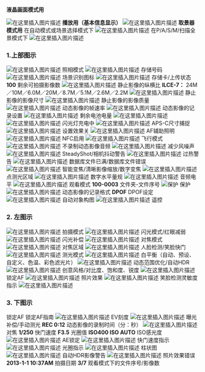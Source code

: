 **液晶画面模式用**

![在这里插入图片描述](https://img-blog.csdnimg.cn/20200329171944936.png)
**播放用（基本信息显示）**
![在这里插入图片描述](https://img-blog.csdnimg.cn/20200329184724706.png)
**取景器模式用**
在自动模式或场景选择模式下
![在这里插入图片描述](https://img-blog.csdnimg.cn/20200329184742187.png)
在P/A/S/M/扫描全景模式下
![在这里插入图片描述](https://img-blog.csdnimg.cn/2020032918475926.png)


### 1.上部图示
![在这里插入图片描述](https://img-blog.csdnimg.cn/20200329172509368.png)
照相模式
![在这里插入图片描述](https://img-blog.csdnimg.cn/20200329180442543.png)
存储号码
![在这里插入图片描述](https://img-blog.csdnimg.cn/20200329180513887.png)
场景识别图标
![在这里插入图片描述](https://img-blog.csdnimg.cn/20200329180542817.png)
存储卡/上传状态
**100**
剩余可拍摄影像数
![在这里插入图片描述](https://img-blog.csdnimg.cn/20200329180637384.png)
静止影像的纵横比
**ILCE-7：**
24M／10M／6.0M／20M／8.7M／5.1M／2.6M／2.2M
![在这里插入图片描述](https://img-blog.csdnimg.cn/20200329180716131.png)
静止影像的影像尺寸
![在这里插入图片描述](https://img-blog.csdnimg.cn/20200329180758335.png)
静止影像的影像质量
![在这里插入图片描述](https://img-blog.csdnimg.cn/20200329180822613.png)
动态影像的帧速率
![在这里插入图片描述](https://img-blog.csdnimg.cn/20200329180845300.png)
动态影像的记录设置
![在这里插入图片描述](https://img-blog.csdnimg.cn/20200329180947137.png)
剩余电池电量
![在这里插入图片描述](https://img-blog.csdnimg.cn/20200329180930998.png)
![在这里插入图片描述](https://img-blog.csdnimg.cn/20200329180958395.png)
闪光灯充电中
![在这里插入图片描述](https://img-blog.csdnimg.cn/20200329181014745.png)
APS-C尺寸捕捉
![在这里插入图片描述](https://img-blog.csdnimg.cn/20200329181049736.png)
设置效果关
![在这里插入图片描述](https://img-blog.csdnimg.cn/20200329181105143.png)
AF辅助照明
![在这里插入图片描述](https://img-blog.csdnimg.cn/20200329181130189.png)
NFC启用
![在这里插入图片描述](https://img-blog.csdnimg.cn/20200329181159194.png)
飞行模式
![在这里插入图片描述](https://img-blog.csdnimg.cn/20200329181209989.png)
不录制动态影像音频
![在这里插入图片描述](https://img-blog.csdnimg.cn/20200329181342762.png)
减少风噪声
![在这里插入图片描述](https://img-blog.csdnimg.cn/20200329181404840.png)
SteadyShot/相机抖动警告
![在这里插入图片描述](https://img-blog.csdnimg.cn/20200329181428743.png)
过热警告
![在这里插入图片描述](https://img-blog.csdnimg.cn/20200329181451337.png)
数据库文件已满/数据库文件错误
![在这里插入图片描述](https://img-blog.csdnimg.cn/20200329181525831.png)
智能变焦/清晰影像缩放/数字变焦
![在这里插入图片描述](https://img-blog.csdnimg.cn/20200329181547594.png)
点测光区域
![在这里插入图片描述](https://img-blog.csdnimg.cn/20200329181614712.png)
数字水平量规
![在这里插入图片描述](https://img-blog.csdnimg.cn/202003291816335.png)
音频电平
![在这里插入图片描述](https://img-blog.csdnimg.cn/2020032918165426.png)
观看模式
**100-0003**
文件夹-文件序号
![保护](https://img-blog.csdnimg.cn/20200329181730471.png)
保护
![在这里插入图片描述](https://img-blog.csdnimg.cn/20200329181812551.png)
动态影像的记录格式
**DPOF**
DPOF设定
![在这里插入图片描述](https://img-blog.csdnimg.cn/20200329181844738.png)
自动对象构图
![在这里插入图片描述](https://img-blog.csdnimg.cn/2020032918230877.png)
遥控
### 2. 左图示
![在这里插入图片描述](https://img-blog.csdnimg.cn/20200329182455276.png)
拍摄模式
![在这里插入图片描述](https://img-blog.csdnimg.cn/20200329182523792.png)
闪光模式/红眼减弱
![在这里插入图片描述](https://img-blog.csdnimg.cn/20200329182720562.png)
闪光补偿
![在这里插入图片描述](https://img-blog.csdnimg.cn/20200329182744531.png)
对焦模式
![在这里插入图片描述](https://img-blog.csdnimg.cn/20200329182814422.png)
对焦区域
![在这里插入图片描述](https://img-blog.csdnimg.cn/20200329182900526.png)
人脸检测/笑脸快门
![在这里插入图片描述](https://img-blog.csdnimg.cn/20200329182946899.png)
测光模式
![在这里插入图片描述](https://img-blog.csdnimg.cn/20200329183018328.png)
白平衡（自动、预设、自定义、色温、彩色滤光片）
![在这里插入图片描述](https://img-blog.csdnimg.cn/20200329183122309.png)
动态范围优化/自动HDR
![在这里插入图片描述](https://img-blog.csdnimg.cn/20200329183157215.png)
创意风格/对比度、饱和度、锐度
![在这里插入图片描述](https://img-blog.csdnimg.cn/20200329183230951.png)
锁定AF
![在这里插入图片描述](https://img-blog.csdnimg.cn/20200329183317129.png)
照片效果
![在这里插入图片描述](https://img-blog.csdnimg.cn/20200329183415509.png)
笑脸检测灵敏度指示
![在这里插入图片描述](https://img-blog.csdnimg.cn/20200329183434269.png)
### 3. 下图示
锁定AF
锁定AF指南
![在这里插入图片描述](https://img-blog.csdnimg.cn/20200329183530563.png)
EV刻度
![在这里插入图片描述](https://img-blog.csdnimg.cn/20200329183624611.png)
曝光补偿/手动测光
**REC 0:12**
动态影像的录制时间（分：秒）
![在这里插入图片描述](https://img-blog.csdnimg.cn/20200329183953411.png)
对焦
**1/250**
快门速度
**F3.5**
光圈值
**ISO400
ISO AUTO**
ISO感光度
![在这里插入图片描述](https://img-blog.csdnimg.cn/20200329184041740.png)
AE锁定
![在这里插入图片描述](https://img-blog.csdnimg.cn/20200329184102811.png)
快门速度指示
![在这里插入图片描述](https://img-blog.csdnimg.cn/20200329184117249.png)
光圈指示
![在这里插入图片描述](https://img-blog.csdnimg.cn/20200329184133322.png)
柱状图
![在这里插入图片描述](https://img-blog.csdnimg.cn/2020032918421155.png)
自动HDR影像警告
![在这里插入图片描述](https://img-blog.csdnimg.cn/20200329184257786.png)
照片效果错误
**2013-1-1
10:37AM**
拍摄日期
**3/7**
观看模式下的文件序号/影像数

